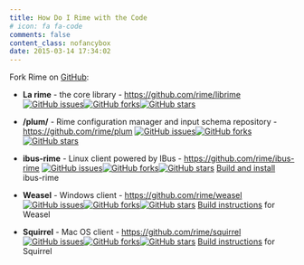 ```yaml
---
title: How Do I Rime with the Code
# icon: fa fa-code
comments: false
content_class: nofancybox
date: 2015-03-14 17:34:02
---
```


Fork Rime on [GitHub](https://github.com/rime):

* __La rime__ - the core library - <https://github.com/rime/librime>
    <span class="badges">[![GitHub issues](https://img.shields.io/github/issues/rime/librime.svg)](https://github.com/rime/librime/issues)[![GitHub forks](https://img.shields.io/github/forks/rime/librime.svg)](https://github.com/rime/librime)[![GitHub stars](https://img.shields.io/github/stars/rime/librime.svg)](https://github.com/rime/librime)</span>

* __/plum/__ - Rime configuration manager and input schema repository - <https://github.com/rime/plum>
    <span class="badges">[![GitHub issues](https://img.shields.io/github/issues/rime/plum.svg)](https://github.com/rime/plum/issues)[![GitHub forks](https://img.shields.io/github/forks/rime/plum.svg)](https://github.com/rime/plum)[![GitHub stars](https://img.shields.io/github/stars/rime/plum.svg)](https://github.com/rime/plum)</span>

* __ibus-rime__ - Linux client powered by IBus - <https://github.com/rime/ibus-rime>
    <span class="badges">[![GitHub issues](https://img.shields.io/github/issues/rime/ibus-rime.svg)](https://github.com/rime/ibus-rime/issues)[![GitHub forks](https://img.shields.io/github/forks/rime/ibus-rime.svg)](https://github.com/rime/ibus-rime)[![GitHub stars](https://img.shields.io/github/stars/rime/ibus-rime.svg)](https://github.com/rime/ibus-rime)</span>
    [Build and install](../../wiki/RimeWithIBus.md) ibus-rime

* __Weasel__ - Windows client - <https://github.com/rime/weasel>
    <span class="badges">[![GitHub issues](https://img.shields.io/github/issues/rime/weasel.svg)](https://github.com/rime/weasel/issues)[![GitHub forks](https://img.shields.io/github/forks/rime/weasel.svg)](https://github.com/rime/weasel)[![GitHub stars](https://img.shields.io/github/stars/rime/weasel.svg)](https://github.com/rime/weasel)</span>
    [Build instructions](https://github.com/rime/weasel/blob/master/INSTALL.md) for Weasel

* __Squirrel__ - Mac OS client - <https://github.com/rime/squirrel>
    <span class="badges">[![GitHub issues](https://img.shields.io/github/issues/rime/squirrel.svg)](https://github.com/rime/squirrel/issues)[![GitHub forks](https://img.shields.io/github/forks/rime/squirrel.svg)](https://github.com/rime/squirrel)[![GitHub stars](https://img.shields.io/github/stars/rime/squirrel.svg)](https://github.com/rime/squirrel)</span>
    [Build instructions](https://github.com/rime/squirrel/blob/master/INSTALL.md) for Squirrel
